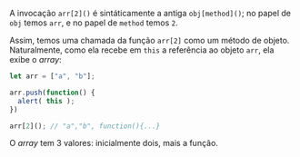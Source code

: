 A invocação `arr[2]()` é sintáticamente a antiga `obj[method]()`; no papel de `obj` temos `arr`, e no papel de `method` temos `2`.

Assim, temos uma chamada da função `arr[2]` como um método de objeto. Naturalmente, como ela recebe em `this` a referência ao objeto `arr`, ela exibe o *array*:

```js run
let arr = ["a", "b"];

arr.push(function() {
  alert( this );
})

arr[2](); // "a","b", function(){...}
```

O *array* tem 3 valores: inicialmente dois, mais a função.
